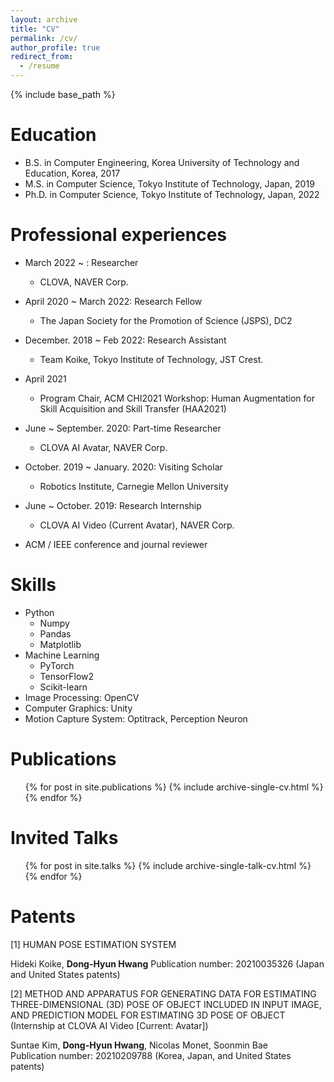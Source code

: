```yaml
---
layout: archive
title: "CV"
permalink: /cv/
author_profile: true
redirect_from:
  - /resume
---
```


{% include base_path %}

Education
======
* B.S. in Computer Engineering, Korea University of Technology and Education, Korea, 2017
* M.S. in Computer Science, Tokyo Institute of Technology, Japan, 2019
* Ph.D. in Computer Science, Tokyo Institute of Technology, Japan, 2022

Professional experiences
======

* March 2022 ~ : Researcher
  * CLOVA, NAVER Corp.

* April 2020 ~ March 2022: Research Fellow
  * The Japan Society for the Promotion of Science (JSPS), DC2

* December. 2018 ~ Feb 2022: Research Assistant
  * Team Koike, Tokyo Institute of Technology, JST Crest.

* April 2021
  * Program Chair, ACM CHI2021 Workshop: Human Augmentation for Skill Acquisition and Skill Transfer (HAA2021)

* June ~ September. 2020: Part-time Researcher
  * CLOVA AI Avatar, NAVER Corp.

* October. 2019 ~ January. 2020: Visiting Scholar
  * Robotics Institute, Carnegie Mellon University

* June ~ October. 2019: Research Internship
  * CLOVA AI Video (Current Avatar), NAVER Corp.

* ACM / IEEE conference and journal reviewer 
  
Skills
======
* Python 
  * Numpy
  * Pandas
  * Matplotlib
* Machine Learning
  * PyTorch
  * TensorFlow2
  * Scikit-learn
* Image Processing: OpenCV
* Computer Graphics: Unity
* Motion Capture System: Optitrack, Perception Neuron

Publications
======
  <ul>{% for post in site.publications %}
    {% include archive-single-cv.html %}
  {% endfor %}</ul>
  
Invited Talks
======
  <ul>{% for post in site.talks %}
    {% include archive-single-talk-cv.html %}
  {% endfor %}</ul>
  
Patents
======
[1] HUMAN POSE ESTIMATION SYSTEM
    
Hideki Koike, **Dong-Hyun Hwang**
Publication number: 20210035326 (Japan and United States patents)

[2] METHOD AND APPARATUS FOR GENERATING DATA FOR ESTIMATING THREE-DIMENSIONAL 
     (3D) POSE OF OBJECT INCLUDED IN INPUT IMAGE, AND PREDICTION MODEL FOR 
     ESTIMATING 3D POSE OF OBJECT (Internship at CLOVA AI Video [Current: Avatar]) 

Suntae Kim, **Dong-Hyun Hwang**, Nicolas Monet, Soonmin Bae     
Publication number: 20210209788 (Korea, Japan, and United States patents)